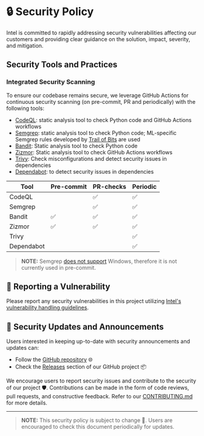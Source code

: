 # 🔒 Security Policy

Intel is committed to rapidly addressing security vulnerabilities affecting our
customers and providing clear guidance on the solution, impact, severity, and
mitigation.

## Security Tools and Practices

### Integrated Security Scanning

To ensure our codebase remains secure, we leverage GitHub Actions for continuous
security scanning (on pre-commit, PR and periodically) with the following tools:

- [CodeQL](https://docs.github.com/en/code-security/code-scanning/introduction-to-code-scanning/about-code-scanning-with-codeql): static analysis tool to check Python code and GitHub Actions workflows
- [Semgrep](https://github.com/semgrep/semgrep): static analysis tool to check Python code; ML-specific Semgrep rules developed by [Trail of Bits](https://github.com/trailofbits/semgrep-rules?tab=readme-ov-file#python) are used
- [Bandit](https://github.com/PyCQA/bandit): Static analysis tool to check Python code
- [Zizmor](https://github.com/woodruffw/zizmor): Static analysis tool to check GitHub Actions workflows
- [Trivy](https://github.com/aquasecurity/trivy): Check misconfigurations and detect security issues in dependencies
- [Dependabot](https://docs.github.com/en/code-security/getting-started/dependabot-quickstart-guide): to detect security issues in dependencies

| Tool       | Pre-commit | PR-checks | Periodic |
| ---------- | ---------- | --------- | -------- |
| CodeQL     |            | ✅        | ✅       |
| Semgrep    |            | ✅        | ✅       |
| Bandit     | ✅         | ✅        | ✅       |
| Zizmor     | ✅         | ✅        | ✅       |
| Trivy      |            |           | ✅       |
| Dependabot |            |           | ✅       |

> **NOTE:** Semgrep [does not support](https://github.com/semgrep/semgrep/issues/1330) Windows, therefore it is not currently used in pre-commit.

## 🚨 Reporting a Vulnerability

Please report any security vulnerabilities in this project utilizing [Intel's vulnerability handling guidelines](https://www.intel.com/content/www/us/en/security-center/vulnerability-handling-guidelines.html).

## 📢 Security Updates and Announcements

Users interested in keeping up-to-date with security announcements and updates
can:

- Follow the [GitHub repository](https://github.com/open-edge-platform/anomalib) 🌐
- Check the [Releases](https://github.com/open-edge-platform/anomalib/releases)
  section of our GitHub project 📦

We encourage users to report security issues and contribute to the security of
our project 🛡️. Contributions can be made in the form of code reviews, pull
requests, and constructive feedback. Refer to our
[CONTRIBUTING.md](CONTRIBUTING.md) for more details.

---

> **NOTE:** This security policy is subject to change 🔁. Users are encouraged
> to check this document periodically for updates.
